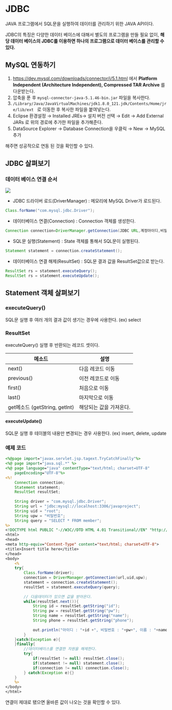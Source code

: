 # JDBC

JAVA 프로그램에서 SQL문을 실행하여 데이터를 관리하기 위한 JAVA API이다.

JDBC의 특징은 다양한 데이터 베이스에 대해서 별도의 프로그램을 만들 필요 없이, **해당 데이터 베이스의 JDBC를 이용하면 하나의 프로그램으로 데이터 베이스를 관리할 수 있다.**

## MySQL 연동하기

1. https://dev.mysql.com/downloads/connector/j/5.1.html 에서 **Platform Independent (Architecture Independent), Compressed TAR Archive** 를 다운받는다.
2. 압축을 푼 후 `mysql-connector-java-5.1.46-bin.jar` 파일을 복사한다.
3. `/Library/Java/JavaVirtualMachines/jdk1.8.0_121.jdk/Contents/Home/jre/lib/ext ` 로 이동한 후 복사한 파일을 붙여넣는다.
4. Eclipse 환경설정 → Installed JREs→ 설치 버전 선택 → Edit → Add External JARs 로 위의 경로에 추가한 파일을 추가해준다.
5. DataSource Explorer → Database Connection을 우클릭 → New → MySQL 추가

해주면 성공적으로 연동 된 것을 확인할 수 있다.



## JDBC 살펴보기

### 데이터 베이스 연결 순서

![](https://www.ntu.edu.sg/home/ehchua/programming/java/images/JDBC_Cycle.png)

- JDBC 드라이버 로드(DriverManager) : 메모리에 MySQL Driver가 로드된다.

```java
Class.forName("com.mysql.jdbc.Driver");
```



- 데이터베이스 연결(Connection) : Connection 객체를 생성한다.

```java
Connection connection=DriverManager.getConnection(JDBC URL,계정아이디,비밀번호);
```



- SQL문 실행(Statement) : State 객체를 통해서 SQL문이 실행된다.

```java
Statement statement = connection.createStatement();
```



- 데이터베이스 연결 해제(ResultSet) : SQL문 결과 값을 ResultSet값으로 받는다.

```java
ResultSet rs = statement.executeQuery();
ResultSet rs = statement.executeUpdate();
```



## Statement 객체 살펴보기

### executeQuery()

SQL문 실행 후 여러 개의 결과 값이 생기는 경우에 사용한다. (ex) select

### ResultSet

executeQuery() 실행 후 반환되는 레코드 셋이다.

| 메소드                        | 설명                    |
| ----------------------------- | ----------------------- |
| next()                        | 다음 레코드 이동        |
| previous()                    | 이전 레코드로 이동      |
| first()                       | 처음으로 이동           |
| last()                        | 마지막으로 이동         |
| get메소드 (getString, getInt) | 해당되는 값을 가져온다. |

#### executeUpdate() 

SQL문 실행 후 테이블의 내용만 변경되는 경우 사용한다. (ex) insert, delete, update



### 예제 코드

```jsp
<%@page import="javax.servlet.jsp.tagext.TryCatchFinally"%>
<%@ page import="java.sql.*" %>
<%@ page language="java" contentType="text/html; charset=UTF-8"
    pageEncoding="UTF-8"%>
<%!
	Connection connection;
	Statement statement;
	ResultSet resultSet;
	
	String driver = "com.mysql.jdbc.Driver";
	String url = "jdbc:mysql://localhost:3306/javaproject";
	String uid = "root";
	String upw = "비밀번호";
	String query = "SELECT * FROM member";
%>    
<!DOCTYPE html PUBLIC "-//W3C//DTD HTML 4.01 Transitional//EN" "http://www.w3.org/TR/html4/loose.dtd">
<html>
<head>
<meta http-equiv="Content-Type" content="text/html; charset=UTF-8">
<title>Insert title here</title>
</head>
<body>
	<%
	try{
		Class.forName(driver);
		connection = DriverManager.getConnection(url,uid,upw);
		statement = connection.createStatement();
		resultSet = statement.executeQuery(query);
		
        // 다음데이터가 있으면 값을 받아온다.
		while(resultSet.next()){
			String id = resultSet.getString("id");
			String pw = resultSet.getString("pw");
			String name = resultSet.getString("name");
			String phone = resultSet.getString("phone");
			
			out.println("아이디 : "+id +", 비밀번호 : "+pw+", 이름 : "+name+", 전화번호 : "+phone+"<br />");
		}
	}catch(Exception e){
	}finally{
        //데이터베이스를 연결한 자원을 해제한다.
		try{
			if(resultSet != null) resultSet.close();
			if(statement != null) statement.close();
			if(connection != null) connection.close();
		} catch(Exception e){}
	}
	%>
</body>
</html>
```



연결이 제대로 됐으면 올바른 값이 나오는 것을 확인할 수 있다.